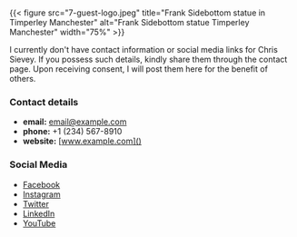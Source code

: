 #
{{< figure src="7-guest-logo.jpeg" title="Frank Sidebottom statue in Timperley Manchester" alt="Frank Sidebottom statue Timperley Manchester" width="75%" >}}

I currently don't have contact information or social media links for Chris Sievey. If you possess such details, kindly share them through the contact page. Upon receiving consent, I will post them here for the benefit of others.

### Contact details

- **email:** [email@example.com](mailto:)
- **phone:** +1 (234) 567-8910
- **website:** [www.example.com]()

### Social Media

- [Facebook]()
- [Instagram]()
- [Twitter]()
- [LinkedIn]()
- [YouTube]()
